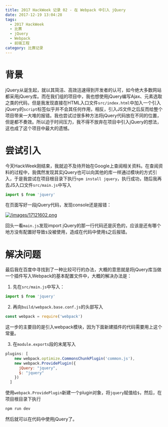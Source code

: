 ```yaml
---
title: 2017 HackWeek 记录 02 - 在 Webpack 中引入 jQuery
date: 2017-12-19 13:04:28
tags:
  - 2017 HackWeek
  - 比赛
  - jQuery
  - Webpack
  - 前端工程
category: 比赛记录
---
```


# 背景

jQuery从诞生起，就以其简洁、高效迅速得到开发者的认可，如今绝大多数网站都采用jQuery库。而在我们组的项目中，我也想使用jQuery编写Ajax、元素选取之类的代码，但是我发现直接在HTML入口文件`src/index.html`中加入一个引入jQuery的`script`标签似乎并不会其任何作用，相反，引入JS文件之后反而给整个项目带来一大堆的报错。我也尝试过很多种方法将jQuery代码放在不同的位置，但是都不奏效。所以迫于时间压力，我不得不放弃在项目中引入jQuery的想法，这也成了这个项目中最大的遗憾。

# 尝试引入

今天HackWeek刚结束，我就迫不及待开始在Google上查阅相关资料。在查阅资料的过程中，我偶然发现其实jQuery也可以向其他的库一样通过模块的方式引入，于是我尝试在项目根目录下执行`npm install jquery`，执行成功，随后我再去JS入口文件`src/main.js`中写入

```javascript
import $ from 'jquery'
```

在页面写好一段jQuery代码，发现console还是报错：

[![/images/17121602.png](/images/17121602.png "/images/17121602.png")](/images/17121602.png "/images/17121602.png")

回头一看`main.js`发现import jQuery的那一行代码还是灰色的，应该是还有哪个地方没有配置好导致`$`没被使用，造成在代码中使用`$`之后报错。

# 解决问题

最后我在百度中寻找到了一种比较可行的办法，大概的意思就是将jQuery库当做一个插件写入Webpack的基本配置文件中，大概的解决办法是：

1. 先在`src/main.js`中写入：
```javascript
import $ from 'jquery'
```

2. 再向`build/webpack.base.conf.js`的头部写入
```javascript
const webpack = require('webpack')
```
这一步的主要目的是引入webpack模块，因为下面新建插件的代码需要用上这个常量。

3. 在`module.exports`段的末尾写入
```javascript
plugins: [
    new webpack.optimize.CommonsChunkPlugin('common.js'),
    new webpack.ProvidePlugin({
      jQuery: "jquery",
      $: "jquery"
    })
  ]
```
使用`webpack.ProvidePlugin`新建一个plugin对象，将`jquery`赋值给`$`，然后，在项目根目录下执行

```bash
npm run dev
```

然后就可以在代码中使用jQuery了。
